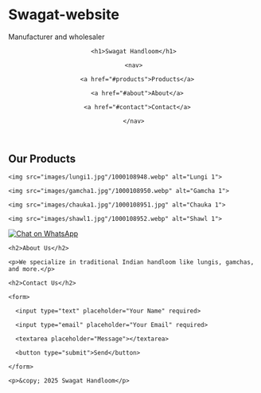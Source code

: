 # Swagat-website
Manufacturer and wholesaler 
</html>

<!DOCTYPE html>

<html lang="en">

<head>

  <meta charset="UTF-8">

  <title>Swagat Handloom</title>

  <link rel="stylesheet" href="style.css">

</head>

<body>

  <header>

    <h1>Swagat Handloom</h1>

    <nav>

      <a href="#products">Products</a>

      <a href="#about">About</a>

      <a href="#contact">Contact</a>

    </nav>

  </header>



  <section id="products">

  <h2>Our Products</h2>

<div class="slider">

  <div class="slides">

    <img src="images/lungi1.jpg"/1000108948.webp" alt="Lungi 1">

    <img src="images/gamcha1.jpg"/1000108950.webp" alt="Gamcha 1">

    <img src="images/chauka1.jpg"/1000108951.jpg" alt="Chauka 1">

    <img src="images/shawl1.jpg"/1000108952.webp" alt="Shawl 1">

  </div>

</div>

  </section>

<a href="https://wa.me/917860249365" class="whatsapp-button" target="_blank">

  <img src="images/1000108952.webp" alt="Chat on WhatsApp">

</a>

  <section id="about">

    <h2>About Us</h2>

    <p>We specialize in traditional Indian handloom like lungis, gamchas, and more.</p>

  </section>



  <section id="contact">

    <h2>Contact Us</h2>

    <form>

      <input type="text" placeholder="Your Name" required>

      <input type="email" placeholder="Your Email" required>

      <textarea placeholder="Message"></textarea>

      <button type="submit">Send</button>

    </form>

  </section>



  <footer>

    <p>&copy; 2025 Swagat Handloom</p>

  </footer>

</body>
